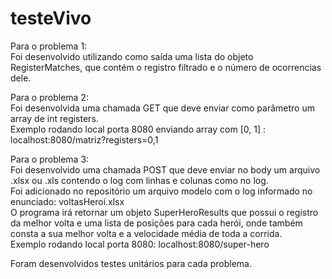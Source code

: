 # testeVivo  
  
Para o problema 1:  
  Foi desenvolvido utilizando como saída uma lista do objeto RegisterMatches, que contém o registro filtrado e o número de ocorrencias dele.
 
Para o problema 2:  
  Foi desenvolvida uma chamada GET que deve enviar como parâmetro um array de int registers.  
    Exemplo rodando local porta 8080 enviando array com [0, 1] : localhost:8080/matriz?registers=0,1  
      
Para o problema 3:  
  Foi desenvolvido uma chamada POST que deve enviar no body um arquivo .xlsx ou .xls contendo o log com linhas e colunas como no log.  
  Foi adicionado no repositório um arquivo modelo com o log informado no enunciado: voltasHeroi.xlsx  
  O programa irá retornar um objeto SuperHeroResults que possui o registro da melhor volta e uma lista de posições para cada herói, onde também consta a sua melhor volta e a velocidade média de toda a corrida.  
    Exemplo rodando local porta 8080: localhost:8080/super-hero  
    
Foram desenvolvidos testes unitários para cada problema.
